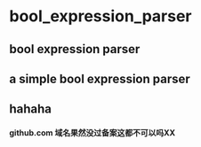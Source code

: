 # bool_expression_parser
## bool expression parser
## a simple bool expression parser
## hahaha

#### github.com 域名果然没过备案这都不可以吗XX
